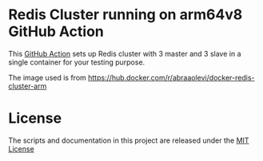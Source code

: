 # Redis Cluster running on arm64v8 GitHub Action

This [GitHub Action](https://github.com/features/actions) sets up Redis cluster with 3 master and 3 slave in a single container for your testing purpose.

The image used is from https://hub.docker.com/r/abraaolevi/docker-redis-cluster-arm

# License

The scripts and documentation in this project are released under the [MIT License](LICENSE)
